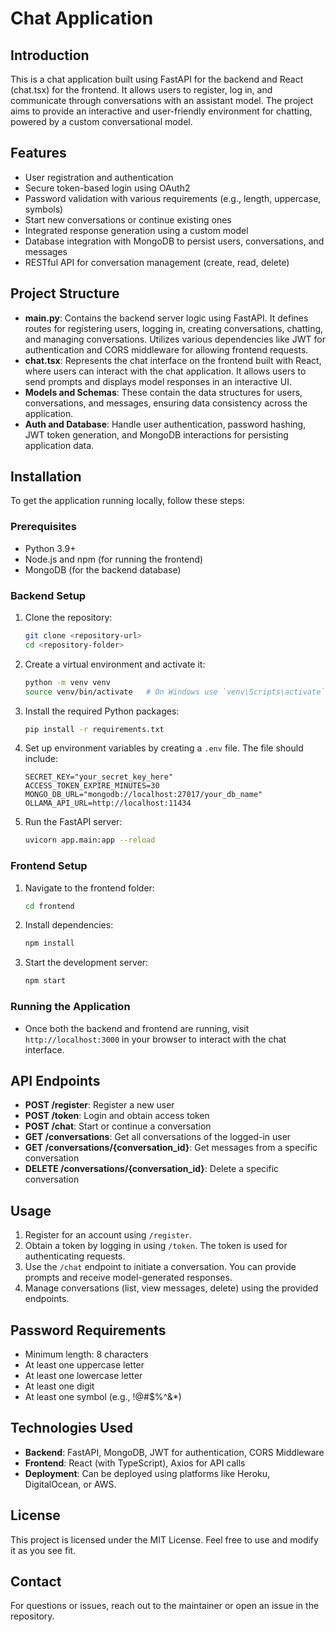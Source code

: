 # Chat Application 

## Introduction
This is a chat application built using FastAPI for the backend and React (chat.tsx) for the frontend. It allows users to register, log in, and communicate through conversations with an assistant model. The project aims to provide an interactive and user-friendly environment for chatting, powered by a custom conversational model.

## Features
- User registration and authentication
- Secure token-based login using OAuth2
- Password validation with various requirements (e.g., length, uppercase, symbols)
- Start new conversations or continue existing ones
- Integrated response generation using a custom model
- Database integration with MongoDB to persist users, conversations, and messages
- RESTful API for conversation management (create, read, delete)

## Project Structure

- **main.py**: Contains the backend server logic using FastAPI. It defines routes for registering users, logging in, creating conversations, chatting, and managing conversations. Utilizes various dependencies like JWT for authentication and CORS middleware for allowing frontend requests.
- **chat.tsx**: Represents the chat interface on the frontend built with React, where users can interact with the chat application. It allows users to send prompts and displays model responses in an interactive UI.
- **Models and Schemas**: These contain the data structures for users, conversations, and messages, ensuring data consistency across the application.
- **Auth and Database**: Handle user authentication, password hashing, JWT token generation, and MongoDB interactions for persisting application data.

## Installation
To get the application running locally, follow these steps:

### Prerequisites
- Python 3.9+
- Node.js and npm (for running the frontend)
- MongoDB (for the backend database)

### Backend Setup
1. Clone the repository:
   ```bash
   git clone <repository-url>
   cd <repository-folder>
   ```
2. Create a virtual environment and activate it:
   ```bash
   python -m venv venv
   source venv/bin/activate   # On Windows use `venv\Scripts\activate`
   ```
3. Install the required Python packages:
   ```bash
   pip install -r requirements.txt
   ```
4. Set up environment variables by creating a `.env` file. The file should include:
   ```env
   SECRET_KEY="your_secret_key_here"
   ACCESS_TOKEN_EXPIRE_MINUTES=30
   MONGO_DB_URL="mongodb://localhost:27017/your_db_name"
   OLLAMA_API_URL=http://localhost:11434
   ```
5. Run the FastAPI server:
   ```bash
   uvicorn app.main:app --reload
   ```

### Frontend Setup
1. Navigate to the frontend folder:
   ```bash
   cd frontend
   ```
2. Install dependencies:
   ```bash
   npm install
   ```
3. Start the development server:
   ```bash
   npm start
   ```

### Running the Application
- Once both the backend and frontend are running, visit `http://localhost:3000` in your browser to interact with the chat interface.

## API Endpoints
- **POST /register**: Register a new user
- **POST /token**: Login and obtain access token
- **POST /chat**: Start or continue a conversation
- **GET /conversations**: Get all conversations of the logged-in user
- **GET /conversations/{conversation_id}**: Get messages from a specific conversation
- **DELETE /conversations/{conversation_id}**: Delete a specific conversation

## Usage
1. Register for an account using `/register`.
2. Obtain a token by logging in using `/token`. The token is used for authenticating requests.
3. Use the `/chat` endpoint to initiate a conversation. You can provide prompts and receive model-generated responses.
4. Manage conversations (list, view messages, delete) using the provided endpoints.

## Password Requirements
- Minimum length: 8 characters
- At least one uppercase letter
- At least one lowercase letter
- At least one digit
- At least one symbol (e.g., !@#$%^&*)

## Technologies Used
- **Backend**: FastAPI, MongoDB, JWT for authentication, CORS Middleware
- **Frontend**: React (with TypeScript), Axios for API calls
- **Deployment**: Can be deployed using platforms like Heroku, DigitalOcean, or AWS.

## License
This project is licensed under the MIT License. Feel free to use and modify it as you see fit.

## Contact
For questions or issues, reach out to the maintainer or open an issue in the repository.

